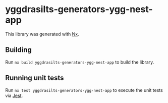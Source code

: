 # yggdrasilts-generators-ygg-nest-app

This library was generated with [Nx](https://nx.dev).

## Building

Run `nx build yggdrasilts-generators-ygg-nest-app` to build the library.

## Running unit tests

Run `nx test yggdrasilts-generators-ygg-nest-app` to execute the unit tests via [Jest](https://jestjs.io).
